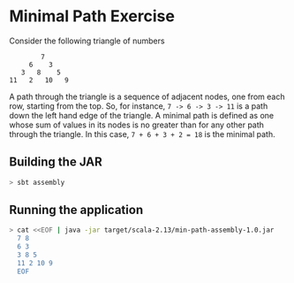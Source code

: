 # Minimal Path Exercise
Consider the following triangle of numbers
```text
        7
     6    3
   3   8    5
11   2   10   9
```
A path through the triangle is a sequence of adjacent nodes, one from each row, starting from the top.
So, for instance, `7 -> 6 -> 3 -> 11` is a path down the left hand edge of the triangle.
A minimal path is defined as one whose sum of values in its nodes is no greater than for any other path through the triangle.
In this case, `7 + 6 + 3 + 2 = 18` is the minimal path.

## Building the JAR
```bash
> sbt assembly
```

## Running the application
```bash
> cat <<EOF | java -jar target/scala-2.13/min-path-assembly-1.0.jar
  7 8
  6 3
  3 8 5
  11 2 10 9
  EOF
```
